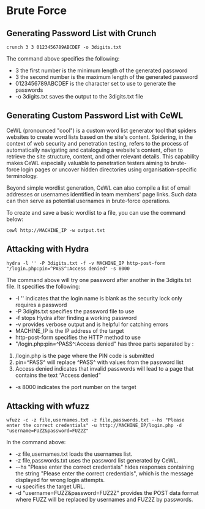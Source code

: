 # Brute Force

## Generating Password List with Crunch

`crunch 3 3 0123456789ABCDEF -o 3digits.txt`

The command above specifies the following:

- 3 the first number is the minimum length of the generated password
- 3 the second number is the maximum length of the generated password
- 0123456789ABCDEF is the character set to use to generate the passwords
- \-o 3digits.txt saves the output to the 3digits.txt file

## Generating Custom Password List with CeWL

CeWL (pronounced "cool") is a custom word list generator tool that spiders websites to create word lists based on the site's content. Spidering, in the context of web security and penetration testing, refers to the process of automatically navigating and cataloguing a website's content, often to retrieve the site structure, content, and other relevant details. This capability makes CeWL especially valuable to penetration testers aiming to brute-force login pages or uncover hidden directories using organisation-specific terminology.

Beyond simple wordlist generation, CeWL can also compile a list of email addresses or usernames identified in team members' page links. Such data can then serve as potential usernames in brute-force operations.

To create and save a basic wordlist to a file, you can use the command below:

```terminal
cewl http://MACHINE_IP -w output.txt
```

## Attacking with Hydra

`hydra -l '' -P 3digits.txt -f -v MACHINE_IP http-post-form "/login.php:pin=^PASS^:Access denied" -s 8000`

The command above will try one password after another in the 3digits.txt file. It specifies the following:

- \-l '' indicates that the login name is blank as the security lock only requires a password
- \-P 3digits.txt specifies the password file to use
- \-f stops Hydra after finding a working password
- \-v provides verbose output and is helpful for catching errors
- MACHINE_IP is the IP address of the target
- http-post-form specifies the HTTP method to use
- "/login.php:pin=^PASS^:Access denied" has three parts separated by :

1.  /login.php is the page where the PIN code is submitted
2.  pin=^PASS^ will replace ^PASS^ with values from the password list
3.  Access denied indicates that invalid passwords will lead to a page that contains the text “Access denied”

- \-s 8000 indicates the port number on the target

## Attacking with wfuzz

`wfuzz -c -z file,usernames.txt -z file,passwords.txt --hs "Please enter the correct credentials" -u http://MACHINE_IP/login.php -d "username=FUZZ&password=FUZ2Z"`

In the command above:

- \-z file,usernames.txt loads the usernames list.
- \-z file,passwords.txt uses the password list generated by CeWL.
- \--hs "Please enter the correct credentials" hides responses containing the string "Please enter the correct credentials", which is the message displayed for wrong login attempts.
- \-u specifies the target URL.
- \-d "username=FUZZ&password=FUZ2Z" provides the POST data format where FUZZ will be replaced by usernames and FUZ2Z by passwords.